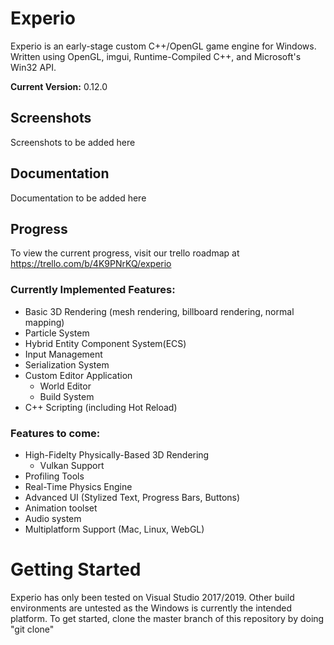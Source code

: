 # Experio
Experio is an early-stage custom C++/OpenGL game engine for Windows. Written using OpenGL, imgui, Runtime-Compiled C++, and Microsoft's Win32 API. 

**Current Version:** 0.12.0
## Screenshots
Screenshots to be added here
## Documentation
Documentation to be added here
## Progress
To view the current progress, visit our trello roadmap at https://trello.com/b/4K9PNrKQ/experio
### Currently Implemented Features:
- Basic 3D Rendering (mesh rendering, billboard rendering, normal mapping)
- Particle System
- Hybrid Entity Component System(ECS)
- Input Management
- Serialization System
- Custom Editor Application
  - World Editor
  - Build System
- C++ Scripting (including Hot Reload)
### Features to come:
- High-Fidelty Physically-Based 3D Rendering
  - Vulkan Support
- Profiling Tools
- Real-Time Physics Engine
- Advanced UI (Stylized Text, Progress Bars, Buttons)
- Animation toolset
- Audio system
- Multiplatform Support (Mac, Linux, WebGL)

# Getting Started
Experio has only been tested on Visual Studio 2017/2019. Other build environments are untested as the Windows is currently the intended platform. To get started, clone the master branch of this repository by doing "git clone"
